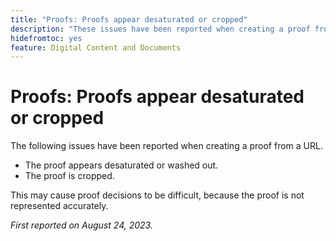 ```yaml
---
title: "Proofs: Proofs appear desaturated or cropped"
description: "These issues have been reported when creating a proof from a URL."
hidefromtoc: yes
feature: Digital Content and Documents
---
```


# Proofs: Proofs appear desaturated or cropped

The following issues have been reported when creating a proof from a URL.

* The proof appears desaturated or washed out.
* The proof is cropped.

This may cause proof decisions to be difficult, because the proof is not represented accurately.

_First reported on August 24, 2023._
